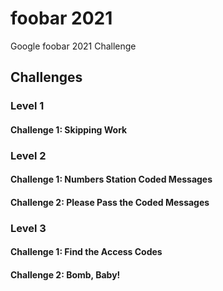 # foobar 2021
Google foobar 2021 Challenge

## Challenges
### Level 1
#### Challenge 1: Skipping Work

### Level 2
#### Challenge 1: Numbers Station Coded Messages
#### Challenge 2: Please Pass the Coded Messages

### Level 3
#### Challenge 1: Find the Access Codes
#### Challenge 2: Bomb, Baby!
